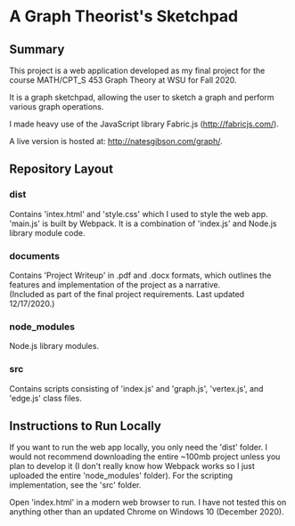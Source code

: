 # A Graph Theorist's Sketchpad

## Summary

This project is a web application developed as my final project for the course MATH/CPT_S 453 Graph Theory at WSU for Fall 2020.

It is a graph sketchpad, allowing the user to sketch a graph and perform various graph operations.

I made heavy use of the JavaScript library Fabric.js (http://fabricjs.com/).

A live version is hosted at: http://natesgibson.com/graph/.

## Repository Layout
### dist
Contains 'intex.html' and 'style.css' which I used to style the web app.\
'main.js' is built by Webpack. It is a combination of 'index.js' and Node.js library module code.

### documents
Contains 'Project Writeup' in .pdf and .docx formats, which outlines the features and implementation of the
project as a narrative.\
(Included as part of the final project requirements. Last updated 12/17/2020.)

### node_modules
Node.js library modules.

### src
Contains scripts consisting of 'index.js' and 'graph.js', 'vertex.js', and 'edge.js' class files.

## Instructions to Run Locally
If you want to run the web app locally, you only need the 'dist' folder. I would not recommend downloading the entire ~100mb project unless you plan to develop it (I don't really know how Webpack works so I just uploaded the entire 'node_modules' folder). For the scripting implementation, see the 'src' folder.

Open 'index.html' in a modern web browser to run. I have not tested this on anything other than an updated Chrome on Windows 10 (December 2020).
